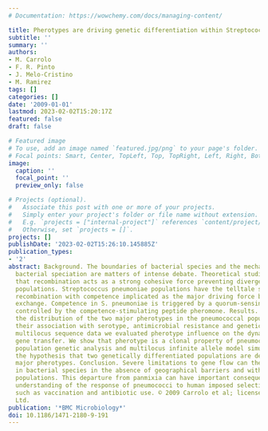 ```yaml
---
# Documentation: https://wowchemy.com/docs/managing-content/

title: Pherotypes are driving genetic differentiation within Streptococcus pneumoniae
subtitle: ''
summary: ''
authors:
- M. Carrolo
- F. R. Pinto
- J. Melo-Cristino
- M. Ramirez
tags: []
categories: []
date: '2009-01-01'
lastmod: 2023-02-02T15:20:17Z
featured: false
draft: false

# Featured image
# To use, add an image named `featured.jpg/png` to your page's folder.
# Focal points: Smart, Center, TopLeft, Top, TopRight, Left, Right, BottomLeft, Bottom, BottomRight.
image:
  caption: ''
  focal_point: ''
  preview_only: false

# Projects (optional).
#   Associate this post with one or more of your projects.
#   Simply enter your project's folder or file name without extension.
#   E.g. `projects = ["internal-project"]` references `content/project/deep-learning/index.md`.
#   Otherwise, set `projects = []`.
projects: []
publishDate: '2023-02-02T15:26:10.145885Z'
publication_types:
- '2'
abstract: Background. The boundaries of bacterial species and the mechanisms underlying
  bacterial speciation are matters of intense debate. Theoretical studies have shown
  that recombination acts as a strong cohesive force preventing divergence in bacterial
  populations. Streptococcus pneumoniae populations have the telltale signs of high
  recombination with competence implicated as the major driving force behind gene
  exchange. Competence in S. pneumoniae is triggered by a quorum-sensing mechanism
  controlled by the competence-stimulating peptide pheromone. Results. We studied
  the distribution of the two major pherotypes in the pneumococcal population and
  their association with serotype, antimicrobial resistance and genetic lineage. Using
  multilocus sequence data we evaluated pherotype influence on the dynamics of horizontal
  gene transfer. We show that pherotype is a clonal property of pneumococci. Standard
  population genetic analysis and multilocus infinite allele model simulations support
  the hypothesis that two genetically differentiated populations are defined by the
  major pherotypes. Conclusion. Severe limitations to gene flow can therefore occur
  in bacterial species in the absence of geographical barriers and within highly recombinogenic
  populations. This departure from panmixia can have important consequences for our
  understanding of the response of pneumococci to human imposed selective pressures
  such as vaccination and antibiotic use. © 2009 Carrolo et al; licensee BioMed Central
  Ltd.
publication: '*BMC Microbiology*'
doi: 10.1186/1471-2180-9-191
---
```

